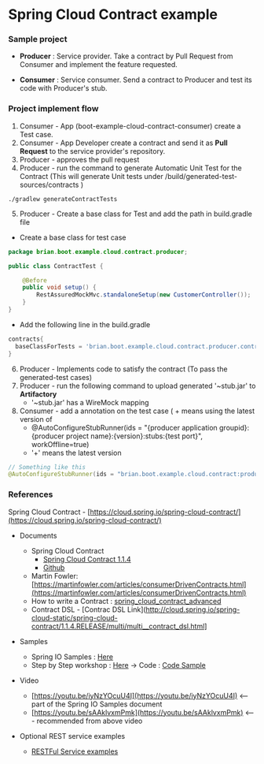 # Spring Cloud Contract example

### Sample project
* __Producer__ : Service provider. Take a contract by Pull Request from Consumer and implement the feature requested.

* __Consumer__ : Service consumer. Send a contract to Producer and test its code with Producer's stub.

### Project implement flow
1. Consumer - App (boot-example-cloud-contract-consumer) create a Test case.
2. Consumer - App Developer create a contract and send it as __Pull Request__ to the service provider's repository.
3. Producer - approves the pull request
4. Producer - run the command to generate Automatic Unit Test for the Contract (This will generate Unit tests under /build/generated-test-sources/contracts )
```
./gradlew generateContractTests
```
5. Producer - Create a base class for Test and add the path in build.gradle file
- Create a base class for test case
```java
package brian.boot.example.cloud.contract.producer;

public class ContractTest {

	@Before
	public void setup() {
		RestAssuredMockMvc.standaloneSetup(new CustomerController());
	}
}
```
- Add the following line in the build.gradle
```gradle
contracts{
  baseClassForTests = 'brian.boot.example.cloud.contract.producer.controller.ContractTest'
}
```
6. Producer - Implements code to satisfy the contract (To pass the generated-test cases)
7. Producer - run the following command to upload generated '~stub.jar' to __Artifactory__
	- '~stub.jar' has a WireMock mapping
8. Consumer - add a annotation on the test case ( + means using the latest version of
	- @AutoConfigureStubRunner(ids = "{producer application groupid}:{producer project name}:{version}:stubs:{test port}", workOffline=true)
	- '+' means the latest version  
```java
// Something like this
@AutoConfigureStubRunner(ids = "brian.boot.example.cloud.contract:producer:+:stubs:8080", workOffline=true)
```

### References
Spring Cloud Contract - [https://cloud.spring.io/spring-cloud-contract/](https://cloud.spring.io/spring-cloud-contract/)

* Documents
	- Spring Cloud Contract
		* [Spring Cloud Contract 1.1.4](http://cloud.spring.io/spring-cloud-static/spring-cloud-contract/1.1.4.RELEASE/single/spring-cloud-contract.html)
		* [Github](https://github.com/spring-cloud/spring-cloud-contract)
	- Martin Fowler: [https://martinfowler.com/articles/consumerDrivenContracts.html](https://martinfowler.com/articles/consumerDrivenContracts.html)
	- How to write a Contract : [spring_cloud_contract_advanced](https://github.com/spring-cloud-samples/spring-cloud-contract-samples/blob/master/docs/tutorials/spring_cloud_contract_advanced.adoc)
	- Contract DSL - [Contrac DSL Link](http://cloud.spring.io/spring-cloud-static/spring-cloud-contract/1.1.4.RELEASE/multi/multi__contract_dsl.html]
 
* Samples
	- Spring IO Samples : [Here](http://cloud-samples.spring.io/spring-cloud-contract-samples/workshops.html#contract-workshop-introduction-video)
	- Step by Step workshop : [Here](https://specto.io/blog/2016/11/16/spring-cloud-contract/)
		-> Code : [Code Sample](https://github.com/SpectoLabs/spring-cloud-contract-blog)
 
* Video
	- [https://youtu.be/iyNzYOcuU4I](https://youtu.be/iyNzYOcuU4I)   <-- part of the Spring IO Samples document
	- [https://youtu.be/sAAklvxmPmk](https://youtu.be/sAAklvxmPmk)    <--- recommended from above video
	
* Optional REST service examples
	- [RESTFul Service examples](http://www.springboottutorial.com/creating-rest-service-with-spring-boot)